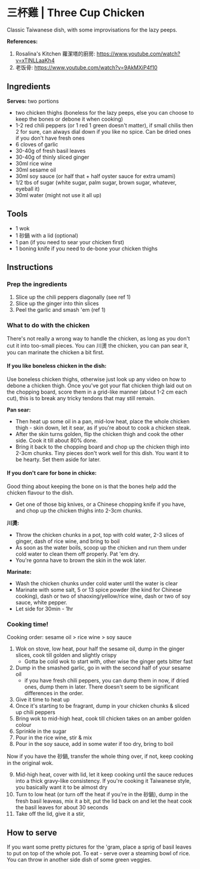 # 三杯雞 | Three Cup Chicken

Classic Taiwanese dish, with some improvisations for the lazy peeps. 

**References:**

1. Rosalina's Kitchen 蘿潔塔的廚房: https://www.youtube.com/watch?v=xTlNLLaaKh4
2. 老饭骨: https://www.youtube.com/watch?v=9AkMXiP4f10


## Ingredients

**Serves:** two portions

- two chicken thighs (boneless for the lazy peeps, else you can choose to keep the bones or debone it when cooking)
- 1-2 red chili peppers (or 1 red 1 green doesn't matter), if small chilis then 2 for sure, can always dial down if you like no spice. Can be dried ones if you don't have fresh ones
- 6 cloves of garlic
- 30-40g of fresh basil leaves
- 30-40g of thinly sliced ginger
- 30ml rice wine
- 30ml sesame oil
- 30ml soy sauce (or half that + half oyster sauce for extra umami)
- 1/2 tbs of sugar (white sugar, palm sugar, brown sugar, whatever, eyeball it)
- 30ml water (might not use it all up)


## Tools

- 1 wok
- 1 砂鍋 with a lid (optional)
- 1 pan (if you need to sear your chicken first)
- 1 boning knife if you need to de-bone your chicken thighs

## Instructions

### Prep the ingredients

1. Slice up the chili peppers diagonally (see ref 1)
2. Slice up the ginger into thin slices
3. Peel the garlic and smash 'em (ref 1)

### What to do with the chicken

There's not really a wrong way to handle the chicken, as long as you don't cut it into too-small pieces. You can 川燙 the chicken, you can pan sear it, you can marinate the chicken a bit first.

#### If you like boneless chicken in the dish:

Use boneless chicken thighs, otherwise just look up any video on how to debone a chicken thigh. Once you've got your flat chicken thigh laid out on the chopping board, score them in a grid-like manner (about 1-2 cm each cut), this is to break any tricky tendons that may still remain.

**Pan sear:**
- Then heat up some oil in a pan, mid-low heat, place the whole chicken thigh - skin down, let it sear, as if you're about to cook a chicken steak. 
- After the skin turns golden, flip the chicken thigh and cook the other side. Cook it till about 80% done.
- Bring it back to the chopping board and chop up the chicken thigh into 2-3cm chunks. Tiny pieces don't work well for this dish. You want it to be hearty. Set them aside for later.

#### If you don't care for bone in chicke:

Good thing about keeping the bone on is that the bones help add the chicken flavour to the dish.

- Get one of those big knives, or a Chinese chopping knife if you have, and chop up the chicken thighs into 2-3cm chunks.

**川燙:**
- Throw the chicken chunks in a pot, top with cold water, 2-3 slices of ginger, dash of rice wine, and bring to boil
- As soon as the water boils, scoop up the chicken and run them under cold water to clean them off properly. Pat 'em dry.
- You're gonna have to brown the skin in the wok later.

**Marinate:**
- Wash the chicken chunks under cold water until the water is clear
- Marinate with some salt, 5 or 13 spice powder (the kind for Chinese cooking), dash or two of shaoxing/yellow/rice wine, dash or two of soy sauce, white pepper.
- Let side for 30min - 1hr

### Cooking time!

Cooking order: sesame oil > rice wine > soy sauce

1. Wok on stove, low heat, pour half the sesame oil, dump in the ginger slices, cook till golden and slightly crispy
   - Gotta be cold wok to start with, other wise the ginger gets bitter fast
2. Dump in the smashed garlic, go in with the second half of your sesame oil
   - if you have fresh chili peppers, you can dump them in now, if dried ones, dump them in later. There doesn't seem to be significant differences in the order.
3. Give it time to heat up
4. Once it's starting to be fragrant, dump in your chicken chunks & sliced up chili peppers
5. Bring wok to mid-high heat, cook till chicken takes on an amber golden colour
6. Sprinkle in the sugar
7. Pour in the rice wine, stir & mix
8. Pour in the soy sauce, add in some water if too dry, bring to boil

Now if you have the 砂鍋, transfer the whole thing over, if not, keep cooking in the original wok.

9. Mid-high heat, cover with lid, let it keep cooking until the sauce reduces into a thick gravy-like consistency. If you're cooking it Taiwanese style, you basically want it to be almost dry
10. Turn to low heat (or turn off the heat if you're in the 砂鍋), dump in the fresh basil leaveas, mix it a bit, put the lid back on and let the heat cook the basil leaves for about 30 seconds
11. Take off the lid, give it a stir, 

## How to serve

If you want some pretty pictures for the 'gram, place a sprig of basil leaves to put on top of the whole pot.
To eat - serve over a steaming bowl of rice. You can throw in another side dish of some green veggies.
